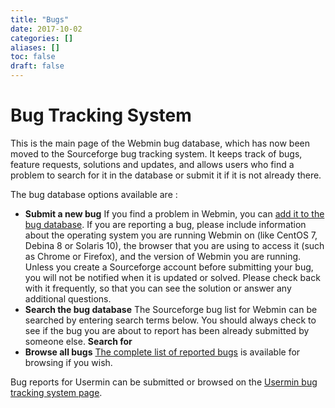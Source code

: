 ```yaml
---
title: "Bugs"
date: 2017-10-02
categories: []
aliases: []
toc: false
draft: false
---
```

# Bug Tracking System

This is the main page of the Webmin bug database, which has now been moved to the Sourceforge bug tracking system. It keeps track of bugs, feature requests, solutions and updates, and allows users who find a problem to search for it in the database or submit it if it is not already there.

The bug database options available are :

* **Submit a new bug**
    If you find a problem in Webmin, you can [add it to the bug database][1]. If you are reporting a bug, please include information about the operating system you are running Webmin on (like CentOS 7, Debina 8 or Solaris 10), the browser that you are using to access it (such as Chrome or Firefox), and the version of Webmin you are running.
    Unless you create a Sourceforge account before submitting your bug, you will not be notified when it is updated or solved. Please check back with it frequently, so that you can see the solution or answer any additional questions.
* **Search the bug database**
    The Sourceforge bug list for Webmin can be searched by entering search terms below. You should always check to see if the bug you are about to report has been already submitted by someone else.
**Search for**
* **Browse all bugs**
    [The complete list of reported bugs][2] is available for browsing if you wish.

Bug reports for Usermin can be submitted or browsed on the [Usermin bug tracking system page][3].

  [1]: https://sourceforge.net/p/webadmin/bugs/new/
  [2]: https://sourceforge.net/p/webadmin/bugs/
  [3]: ubugs.html

